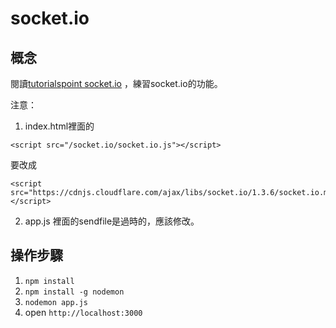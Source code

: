 # socket.io

## 概念
閱讀[tutorialspoint socket.io](https://www.tutorialspoint.com/socket.io/)
，練習socket.io的功能。

注意：

1. index.html裡面的
```
<script src="/socket.io/socket.io.js"></script>
```
要改成
```
<script src="https://cdnjs.cloudflare.com/ajax/libs/socket.io/1.3.6/socket.io.min.js"></script>
```
2. app.js 裡面的sendfile是過時的，應該修改。

## 操作步驟

1. `npm install`
2. `npm install -g nodemon`
3. `nodemon app.js`
4. open `http://localhost:3000`
